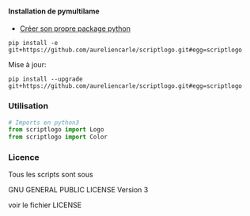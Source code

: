 #### Installation de pymultilame

* [Créer son propre package python](https://ressources.labomedia.org/creer_son_propre_package_python)

~~~text
pip install -e git+https://github.com/aureliencarle/scriptlogo.git#egg=scriptlogo
~~~

Mise à jour:

~~~text
pip install --upgrade git+https://github.com/aureliencarle/scriptlogo.git#egg=scriptlogo
~~~


### Utilisation

~~~python
# Imports en python3
from scriptlogo import Logo
from scriptlogo import Color
~~~

### Licence

Tous les scripts sont sous

GNU GENERAL PUBLIC LICENSE Version 3

voir le fichier LICENSE
